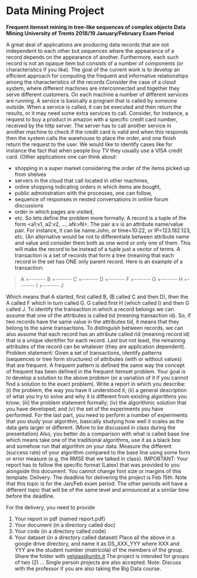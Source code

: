 # Data Mining Project
**Frequent itemset mining in tree-like sequences of complex objects**
**Data Mining University of Trento 2018/19 January/February Exam Period**

A great deal of applications are producing data records that are not independent to each other but sequences where the
appearance of a record depends on the appearance of another. Furthermore, each such record is not an opaque item but
consists of a number of components (or characteristics if you like). The goal of the current work is to develop an efficient
approach for computing the frequent and informative relationships among the characteristics of the records
Consider the case of a cloud system, where different machines are interconnected and together they serve different customers.
On each machine a number of different services are running. A service is basically a program that is called by someone
outside. When a service is called, it can be executed and then return the results, or it may need some extra services to call.
Consider, for instance, a request to buy a product in amazon with a specific credit card number, received by the http server.
The server has to call another service in another machine to check if the credit card is valid and when this responds then the
system calls the warehouse to place the order, and one finish return the request to the user. We would like to identify cases
like for instance the fact that when people buy TV they usually use a VISA credit card.
(Other applications one can think about:
- shopping in a super market considering the order of the items picked up from shelves
- servers in the cloud that call located in other machines,
- online shopping indicating orders in which items are bought,
- public administration with the processes, one can follow,
- sequence of responses in nested conversations in online forum discussions
- order in which pages are visited,
- etc.
So lets define the problem more formally: A record is a tuple of the form <a1:v1, a2:v2, ..., aN:vN>. The pair a:v is an attribute
name/value pair. For instance, it can be name:John, or time=10:22, or IP=123.182.123, etc. (An alternative would be not to
differentiate between attribute name and value and consider them both as one word or only one of them. This will make the
record to be instead of a tuple just a vector of terms.
A transaction is a set of records that form a tree (meaning that each record in the set has ONE only parent record. Here is an
example of a transaction:

>A
>+------- B
>          +------- C
>          +------- D
>+------- F
>          +------- G
>                    +------- H
>                              +------- I
>                    +------- J

Which means that A started, first called B, (B called C and then D), then the A called F which in turn called G. G called first H
(which called I) and then G called J.
To identify the transaction in which a record belongs we can assume that one of the attributes is called tid (meaning transaction
id). So, if two records have the same value in the attributes tid, it means that they belong to the same transactions. To
distinguish between records, we can also assume that each record has an attribute called rid (meaning record id) that is a
unique identifier for each record. Last but not least, the remaining attributes of the record can be whatever (they are application
dependent).
Problem statement: Given a set of transactions, identify patterns (sequences or tree form structures) of attributes (with or
without values) that are frequent. A frequent pattern is defined the same way the concept of frequent has been defined in the
frequent itemset problem.
Your goal is to develop a solution to the above problem (or a variation of it if you cannot find a solution to the exact problem).
Write a report in which you describe: (i) the problem, the way you have it understood it; (ii) a general description of what you
try to solve and why it is different from existing algorithms you know; (iii) the problem statement formally; (iv) the algorithmic
solution that you have developed; and (v) the set of the experiments you have performed.
For the last part, you need to perform a number of experiments that you study your algorithm, basically studying how well it
scales as the data gets larger or different. (More to be discussed in class during the presentation) Also, you better do a
comparison with what is called base line which means take one of the traditional algorithms, use it as a black box and somehow
run that algorithm on your data. Measure the different (success rate) of your algorithm compared to the base line using some
form or error measure (e.g. the RMSE that we talked in class).
IMPORTANT: Your report has to follow the specific format (Latex) that was provided to you alongside this document. You
cannot change font size or margins of this template.
Delivery: The deadline for delivering the project is Feb 15th. Note that this topic is for the Jan/Feb exam period. The other
periods will have a different topic that will be of the same level and announced at a similar time before the deadline.

For the delivery, you need to provide
1) Your report in pdf (named report.pdf)
2) Your document (in a directory called doc)
3) Your code (in a directory called code)
4) Your dataset (in a directory called dataset)
Place all the above in a google drive directory, and name it as DS_XXX_YYY where XXX and YYY are the student number
(matricola) of the members of the group. Share the folder with velgias@unitn.it
The project is intended for groups of two (2) ... Single person projects are also accepted.
Note: Discuss with the professor if you are also taking the Big Data course.
